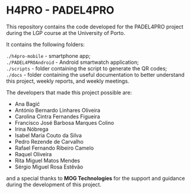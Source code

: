 # H4PRO - PADEL4PRO

This repository contains the code developed for the PADEL4PRO project during the LGP course at the University of Porto.

It contains the following folders:

```./h4pro-mobile``` - smartphone app; <br/>
```./PADEL4PROAndroid``` - Android smartwatch application; <br/>
```./scripts``` - folder containing the script to generate the QR codes; <br/>
```./docs``` - folder containing the useful documentation to better understand this project, weekly reports, and weekly meetings.


The developers that made this project possible are:

- Ana Bagić
- António Bernardo Linhares Oliveira
- Carolina Cintra Fernandes Figueira
- Francisco José Barbosa Marques Colino
- Irina Nóbrega
- Isabel Maria Couto da Silva
- Pedro Rezende de Carvalho
- Rafael Fernando Ribeiro Camelo
- Raquel Oliveira
- Rita Miguel Matos Mendes
- Sérgio Miguel Rosa Estêvão

and a special thanks to <b>MOG Technologies</b> for the support and guidance during the development of this project.

